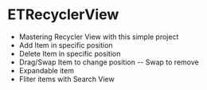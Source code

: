 # ETRecyclerView

* Mastering Recycler View with this simple project
* Add Item in specific position
* Delete Item in specific position
* Drag/Swap Item to change position -- Swap to remove 
* Expandable item
* Fliter items with Search View
